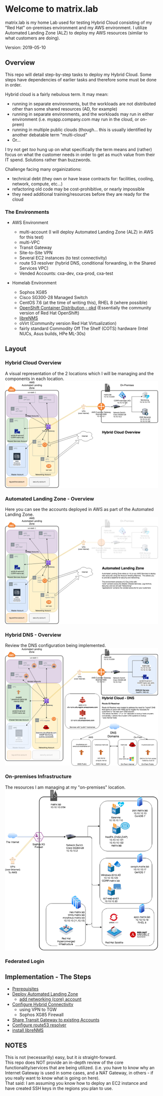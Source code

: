 # Welcome to matrix.lab
matrix.lab is my home Lab used for testing Hybrid Cloud consisting of my "Red Hat" on-premises environment and my AWS environment.  I utilize Automated Landing Zone (ALZ) to deploy my AWS resources (similar to what customers are doing).

Version: 2019-05-10

## Overview
This repo will detail step-by-step tasks to deploy my Hybrid Cloud.  Some steps have dependencies of earlier tasks and therefore some must be done in order.

Hybrid cloud is a fairly nebulous term.  It may mean:  
* running in separate environments, but the workloads are not distributed other than some shared resources (AD, for example)
* running in separate environments, and the workloads may run in either environment (i.e. myapp.company.com may run in the cloud, or on-prem)
* running in multiple public clouds (though... this is usually identified by another debatable term "multi-cloud"
* Or...

I  try not get *too* hung up on what specifically the term means and (rather) focus on what the customer needs in order to get as much value from their IT spend.  Solutions rather than buzzwords.  

Challenge facing many orgainizations:
* technical debt (they own or have lease contracts for:  facilities, cooling, network, compute, etc...)  
* refactoring old code may be cost-prohibitive, or nearly impossible
* they need additional training/resources before they are ready for the cloud

### The Environments
* AWS Environment 
  * multi-account (I will deploy Automated Landing Zone (ALZ) in AWS for this test)
  * multi-VPC 
  * Transit Gateway
  * Site-to-Site VPN
  * Several EC2 instances (to test connectivity)
  * route 53 resolver (hybrid DNS, conditional forwarding, in the Shared Services VPC)
  * Vended Accounts:  cxa-dev, cxa-prod, cxa-test

* Homelab Environment
  * Sophos XG85
  * Cisco SG300-28 Managed Switch
  * CentOS 7.6 (at the time of writing this), RHEL 8 (where possible)
  * [OpenShift Container Distribution - okd](https://okd.io) (Essentially the community version of Red Hat OpenShift)
  * [libreNMS](https://www.librenms.org/) 
  * oVirt (Community version Red Hat Virtualization)
  * fairly standard Commodity Off The Shelf (COTS) hardware (Intel NUCs, Asus builds, HPe ML-30s)  

## Layout
### Hybrid Cloud Overview
A visual representation of the 2 locations which I will be managing and the components in each location.  
![Hybrid Cloud - Homelab - Overview](Images/Hybrid_Cloud-Homelab-Overview.png)  
### Automated Landing Zone - Overview
Here you can see the accounts deployed in AWS as part of the Automated Landing Zone.  
![Hybrid Cloud - Homelab - Automated Landing Zone](Images/Hybrid_Cloud-Homelab-Automated_Landing_Zone.png)  
### Hybrid DNS - Overview
Review the DNS configuration being implemented.  
![Hybrid Cloud - DNS](Images/Hybrid_Cloud-Homelab-Automated_Landing_Zone-DNS.png)
### On-premises Infrastructure
The resources I am managing at my "on-premises" location.  
![On-premises Infrastructure Overview](Images/On-Prem-Infrastructure.png)
### Federated Login


## Implementation - The Steps
- [Prerequisites](prerequisites.md)
- [Deploy Automated Landing Zone](automated_landing_zone.md)  
  - [add networking (core) account](update_alz_add_networking.md)
- [Configure Hybrid Connectivity](hybrid_connectivity.md)
  - using VPN to TGW  
  - Sophos XG85 Firewall  
- [Share Transit Gateway to existing Accounts](resource_share-TGW.md)  
- [Configure route53 resolver](route53resolver.md)
- [install libreNMS](install_libreNMS.md)


## NOTES
This is not (necessarilly) easy, but it *is* straight-forward.  
This repo does NOT provide an in-depth review of the core functionality/services that are being utilized.  (i.e. you have to know why an Internet Gateway is used in some cases, and a NAT Gateway, in others - if you really want to know what is going on here).  
That said: I am assuming you know how to deploy an EC2 instance and have created SSH keys in the regions you plan to use.  

